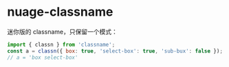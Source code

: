 # nuage-classname

迷你版的 classname，只保留一个模式：

```jsx
import { classn } from 'classname';
const a = classn({ box: true, 'select-box': true, 'sub-bux': false });
// a = 'box select-box'
```
